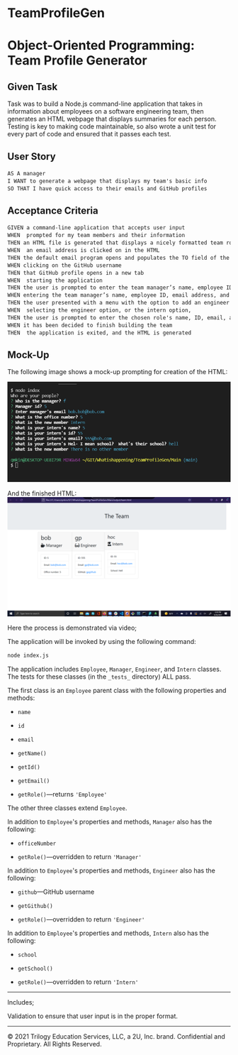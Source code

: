 # TeamProfileGen
# Object-Oriented Programming: Team Profile Generator

## Given Task

Task was to build a Node.js command-line application that takes in information about employees on a software engineering team, then generates an HTML webpage that displays summaries for each person. Testing is key to making code maintainable, so also wrote a unit test for every part of code and ensured that it passes each test.


## User Story

```md
AS A manager
I WANT to generate a webpage that displays my team's basic info
SO THAT I have quick access to their emails and GitHub profiles
```

## Acceptance Criteria

```md
GIVEN a command-line application that accepts user input
WHEN  prompted for my team members and their information
THEN an HTML file is generated that displays a nicely formatted team roster based on user input
WHEN  an email address is clicked on in the HTML
THEN the default email program opens and populates the TO field of the email with the address
WHEN clicking on the GitHub username
THEN that GitHub profile opens in a new tab
WHEN  starting the application
THEN the user is prompted to enter the team manager’s name, employee ID, email address, and office number
WHEN entering the team manager’s name, employee ID, email address, and office number
THEN the user presented with a menu with the option to add an engineer or an intern or to finish building the team
WHEN  selecting the engineer option, or the intern option, 
THEN the user is prompted to enter the chosen role's name, ID, email, and GitHub username, and I am taken back to the menu
WHEN it has been decided to finish building the team
THEN  the application is exited, and the HTML is generated
```

## Mock-Up

The following image shows a mock-up prompting for creation of the HTML:

![HTML webpage titled “My Team” features five boxes listing employee names, titles, and other key info.](./workingGen.png)

And the finished HTML:
![HTML from input shown above](./workinghtmlfortgen.png)


Here the process is demonstrated via video;


 The application will be invoked by using the following command:

```bash
node index.js
```



The application includes `Employee`, `Manager`, `Engineer`, and `Intern` classes. The tests for these classes (in the `_tests_` directory) ALL pass.

The first class is an `Employee` parent class with the following properties and methods:

* `name`

* `id`

* `email`

* `getName()`

* `getId()`

* `getEmail()`

* `getRole()`&mdash;returns `'Employee'`

The other three classes extend `Employee`.

In addition to `Employee`'s properties and methods, `Manager`  also has the following:

* `officeNumber`

* `getRole()`&mdash;overridden to return `'Manager'`

In addition to `Employee`'s properties and methods, `Engineer` also has the following:

* `github`&mdash;GitHub username

* `getGithub()`

* `getRole()`&mdash;overridden to return `'Engineer'`

In addition to `Employee`'s properties and methods, `Intern` also has the following:

* `school`

* `getSchool()`

* `getRole()`&mdash;overridden to return `'Intern'`




--------
Includes;

Validation to ensure that user input is in the proper format.


---
© 2021 Trilogy Education Services, LLC, a 2U, Inc. brand. Confidential and Proprietary. All Rights Reserved.

